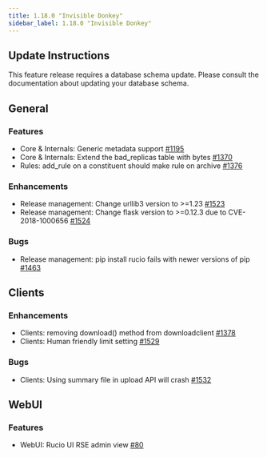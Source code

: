 ```yaml
---
title: 1.18.0 "Invisible Donkey"
sidebar_label: 1.18.0 "Invisible Donkey"
---
```


## Update Instructions

This feature release requires a database schema update. Please consult the documentation about updating your database schema.

## General

### Features

- Core & Internals: Generic metadata support [#1195](https://github.com/rucio/rucio/issues/1195)
- Core & Internals: Extend the bad_replicas table with bytes [#1370](https://github.com/rucio/rucio/issues/1370)
- Rules: add_rule on a constituent should make rule on archive [#1376](https://github.com/rucio/rucio/issues/1376)

### Enhancements

- Release management: Change urllib3 version to >=1.23 [#1523](https://github.com/rucio/rucio/issues/1523)
- Release management: Change flask version to >=0.12.3 due to CVE-2018-1000656 [#1524](https://github.com/rucio/rucio/issues/1524)

### Bugs

- Release management: pip install rucio fails with newer versions of pip [#1463](https://github.com/rucio/rucio/issues/1463)


## Clients

### Enhancements

- Clients: removing download() method from downloadclient [#1378](https://github.com/rucio/rucio/issues/1378)
- Clients: Human friendly limit setting [#1529](https://github.com/rucio/rucio/issues/1529)

### Bugs

- Clients: Using summary file in upload API will crash [#1532](https://github.com/rucio/rucio/issues/1532)


## WebUI

### Features

- WebUI: Rucio UI RSE admin view [#80](https://github.com/rucio/rucio/issues/80)

